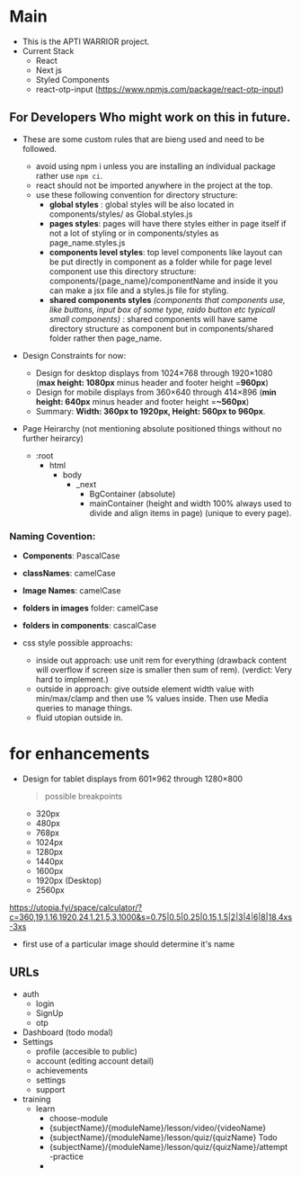 # Main

- This is the APTI WARRIOR project.
- Current Stack
  - React
  - Next js
  - Styled Components
  - react-otp-input (https://www.npmjs.com/package/react-otp-input)

## For Developers Who might work on this in future.

- These are some custom rules that are bieng used and need to be followed.

  - avoid using npm i unless you are installing an individual package rather use `npm ci`.
  - react should not be imported anywhere in the project at the top.
  - use these following convention for directory structure:
    - **global styles** : global styles will be also located in components/styles/ as Global.styles.js
    - **pages styles**: pages will have there styles either in page itself if not a lot of styling or in components/styles as page_name.styles.js
    - **components level styles**: top level components like layout can be put directly in component as a folder while for page level component use this directory structure: components/{page_name}/componentName and inside it you can make a jsx file and a styles.js file for styling.
    - **shared components styles** _(components that components use, like buttons, input box of some type, raido button etc typicall small components)_ : shared components will have same directory structure as component but in components/shared folder rather then page_name.

- Design Constraints for now:

  - Design for desktop displays from 1024×768 through 1920×1080 (**max height: 1080px** minus header and footer height =**960px**)
  - Design for mobile displays from 360×640 through 414×896 (**min height: 640px** minus header and footer height =**~560px**)
  - Summary: **Width: 360px to 1920px, Height: 560px to 960px**.

- Page Heirarchy (not mentioning absolute positioned things without no further heirarcy)
  - :root
    - html
      - body
        - \_next
          - BgContainer (absolute)
          - mainContainer (height and width 100% always used to divide and align items in page) (unique to every page).

### Naming Covention:

- **Components**: PascalCase
- **classNames**: camelCase
- **Image Names**: camelCase
- **folders in images** folder: camelCase
- **folders in components**: cascalCase

- css style possible approachs:
  - inside out approach: use unit rem for everything (drawback content will overflow if screen size is smaller then sum of rem).
    (verdict: Very hard to implement.)
  - outside in approach: give outside element width value with min/max/clamp and then use % values inside. Then use Media queries to manage things.
  - fluid utopian outside in.

# for enhancements

- Design for tablet displays from 601×962 through 1280×800
  > possible breakpoints
  - 320px
  - 480px
  - 768px
  - 1024px
  - 1280px
  - 1440px
  - 1600px
  - 1920px (Desktop)
  - 2560px

https://utopia.fyi/space/calculator/?c=360,19,1.16,1920,24,1.21,5,3,1000&s=0.75|0.5|0.25|0.15,1.5|2|3|4|6|8|18,4xs-3xs

- first use of a particular image should determine it's name

## URLs

- auth
  - login
  - SignUp
  - otp
- Dashboard (todo modal)
- Settings
  - profile (accesible to public)
  - account (editing account detail)
  - achievements
  - settings
  - support
- training 
  - learn 
    - choose-module
    - {subjectName}/{moduleName}/lesson/video/{videoName}
    - {subjectName}/{moduleName}/lesson/quiz/{quizName} Todo
    - {subjectName}/{moduleName}/lesson/quiz/{quizName}/attempt
  -practice
    -